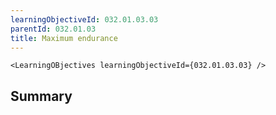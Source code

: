 ```yaml
---
learningObjectiveId: 032.01.03.03
parentId: 032.01.03
title: Maximum endurance
---
```


```tsx eval
<LearningOBjectives learningObjectiveId={032.01.03.03} />
```

## Summary

